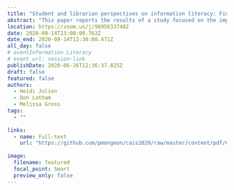 ```yaml
---
title: "Student and librarian perspectives on information literacy: Finding opportunity in divergence"
abstract: "This paper reports the results of a study focused on the implementation of the ACRL Framework in community college libraries. The study explores information literacy instruction practices in this context, comparing librarians’ and students’ perspectives. Librarians with instructional responsibilities were surveyed, and students are being interviewed, to explore divergence in their perspectives, as has been reported elsewhere, and to identify opportunities to improve instructional practice."
location: https://zoom.us/j/96956337402
date: 2020-09-14T13:00:00.763Z
date_end: 2020-09-14T13:30:00.471Z
all_day: false
# eventInformation Literacy
# event_url: session-link
publishDate: 2020-06-26T12:36:37.825Z
draft: false
featured: false
authors:
  - Heidi Julien
  - Don Latham
  - Melissa Gross
tags:
  - ""
  
links:
  - name: Full-text
    url: "https://github.com/pmongeon/cais2020/raw/master/content/pdf/CAIS2020_paper1_Julien.pdf"
    
image:
  filename: featured
  focal_point: Smart
  preview_only: false
---
```

